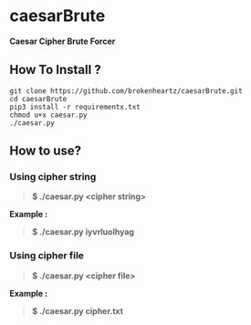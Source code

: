 # caesarBrute

**Caesar Cipher Brute Forcer**

## How To Install ?

```
git clone https://github.com/brokenheartz/caesarBrute.git
cd caesarBrute
pip3 install -r requirementx.txt
chmod u+x caesar.py
./caesar.py
```

## How to use?

### Using cipher string
> **$ ./caesar.py \<cipher string\>**

__Example :__

> **$ ./caesar.py iyvrluolhyag**

### Using cipher file

> **$ ./caesar.py \<cipher file\>**

__Example :__

> **$ ./caesar.py cipher.txt**


